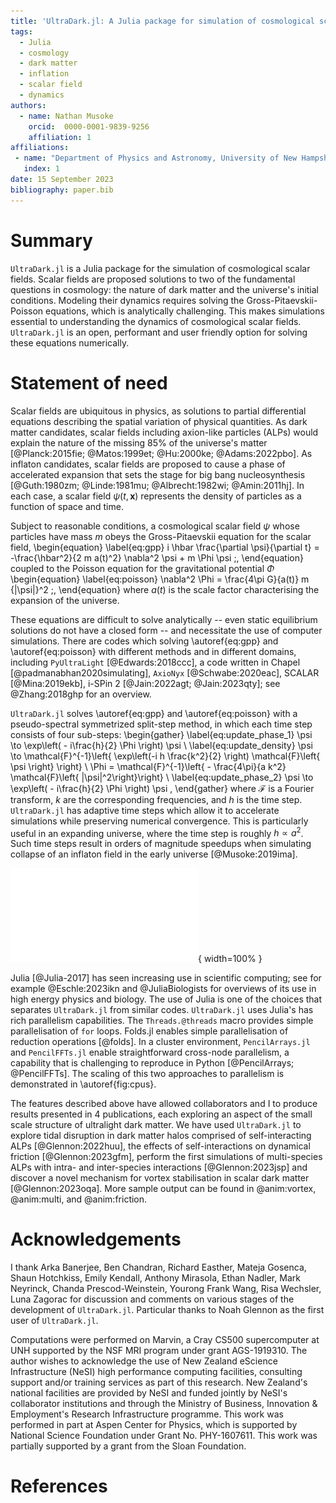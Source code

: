 ```yaml
---
title: 'UltraDark.jl: A Julia package for simulation of cosmological scalar fields'
tags:
  - Julia
  - cosmology
  - dark matter
  - inflation
  - scalar field
  - dynamics
authors:
  - name: Nathan Musoke
    orcid:  0000-0001-9839-9256
    affiliation: 1
affiliations:
 - name: "Department of Physics and Astronomy, University of New Hampshire, USA"
   index: 1
date: 15 September 2023
bibliography: paper.bib
---
```


# Summary

`UltraDark.jl` is a Julia package for the simulation of cosmological scalar fields.
Scalar fields are proposed solutions to two of the fundamental questions in cosmology: the nature of dark matter and the universe's initial conditions.
Modeling their dynamics requires solving the Gross-Pitaevskii-Poisson equations, which is analytically challenging.
This makes simulations essential to understanding the dynamics of cosmological scalar fields.
`UltraDark.jl` is an open, performant and user friendly option for solving these equations numerically.


# Statement of need

Scalar fields are ubiquitous in physics, as solutions to partial differential equations describing the spatial variation of physical quantities.
As dark matter candidates, scalar fields including axion-like particles (ALPs) would explain the nature of the missing 85% of the universe's matter [@Planck:2015fie; @Matos:1999et; @Hu:2000ke; @Adams:2022pbo].
As inflaton candidates, scalar fields are proposed to cause a phase of accelerated expansion that sets the stage for big bang nucleosynthesis [@Guth:1980zm; @Linde:1981mu; @Albrecht:1982wi; @Amin:2011hj].
In each case, a scalar field $\psi(t, \mathbf{x})$ represents the density of particles as a function of space and time.


Subject to reasonable conditions, a cosmological scalar field $\psi$ whose particles have mass $m$ obeys the Gross-Pitaevskii equation for the scalar field,
\begin{equation}
	\label{eq:gpp}
	i \hbar \frac{\partial \psi}{\partial t} = -\frac{\hbar^2}{2 m a(t)^2} \nabla^2 \psi + m \Phi \psi
    \;,
\end{equation}
coupled to the Poisson equation for the gravitational potential $\Phi$
\begin{equation}
	\label{eq:poisson}
	\nabla^2 \Phi = \frac{4\pi G}{a(t)} m {|\psi|}^2
    \;,
\end{equation}
where $a(t)$ is the scale factor characterising the expansion of the universe.


These equations are difficult to solve analytically -- even static equilibrium solutions do not have a closed form -- and necessitate the use of computer simulations.
There are codes which solving \autoref{eq:gpp} and \autoref{eq:poisson} with different methods and in different domains, including `PyUltraLight` [@Edwards:2018ccc], a code written in Chapel [@padmanabhan2020simulating], `AxioNyx` [@Schwabe:2020eac], SCALAR [@Mina:2019ekb], i-SPin 2 [@Jain:2022agt; @Jain:2023qty]; see @Zhang:2018ghp for an overview.


`UltraDark.jl` solves \autoref{eq:gpp} and \autoref{eq:poisson} with a pseudo-spectral symmetrized split-step method, in which each time step consists of four sub-steps:
\begin{gather}
    \label{eq:update_phase_1}
    \psi \to \exp\left( - i\frac{h}{2} \Phi \right) \psi
    \\
    \label{eq:update_density}
    \psi \to \mathcal{F}^{-1}\left\{ \exp\left(-i h \frac{k^2}{2} \right) \mathcal{F}\left\{ \psi \right\} \right\}
    \\
    \Phi = \mathcal{F}^{-1}\left\{ - \frac{4\pi}{a k^2} \mathcal{F}\left\{ |\psi|^2\right\}\right\}
    \\
    \label{eq:update_phase_2}
    \psi \to \exp\left( - i\frac{h}{2} \Phi \right) \psi
    ,
\end{gather}
where $\mathcal{F}$ is a Fourier transform, $k$ are the corresponding frequencies, and $h$ is the time step.
`UltraDark.jl` has adaptive time steps which allow it to accelerate simulations while preserving numerical convergence.
This is particularly useful in an expanding universe, where the time step is roughly $h \propto a^2$.
Such time steps result in orders of magnitude speedups when simulating collapse of an inflaton field in the early universe [@Musoke:2019ima].


![Wall time for a single time step, as a function of number of CPUs. The points represent measured times and the lines represent theoretical $1/\text{\#CPU}$ scalings. The circles and solid line are for grids constructed from `Array`s and the triangles and dashed lines are for MPI-distributed `PencilArray`s.\label{fig:cpus}](../benchmarks/time_step/cpus.pdf){ width=100% }

Julia [@Julia-2017] has seen increasing use in scientific computing; see for example @Eschle:2023ikn and @JuliaBiologists for overviews of its use in high energy physics and biology.
The use of Julia is one of the choices that separates `UltraDark.jl` from similar codes.
`UltraDark.jl` uses Julia's has rich parallelism capabilities.
The `Threads.@threads` macro provides simple parallelisation of `for` loops.
Folds.jl enables simple parallelisation of reduction operations [@folds].
In a cluster environment, `PencilArrays.jl` and `PencilFFTs.jl` enable straightforward cross-node parallelism, a capability that is challenging to reproduce in Python [@PencilArrays; @PencilFFTs].
The scaling of this two approaches to parallelism is demonstrated in \autoref{fig:cpus}.


The features described above have allowed collaborators and I to produce results presented in 4 publications, each exploring an aspect of the small scale structure of ultralight dark matter.
We have used `UltraDark.jl` to explore tidal disruption in dark matter halos comprised of self-interacting ALPs [@Glennon:2022huu], the effects of self-interactions on dynamical friction [@Glennon:2023gfm], perform the first simulations of multi-species ALPs with intra- and inter-species interactions [@Glennon:2023jsp] and discover a novel mechanism for vortex stabilisation in scalar dark matter [@Glennon:2023oqa].
More sample output can be found in @anim:vortex, @anim:multi, and @anim:friction.


# Acknowledgements

I thank Arka Banerjee, Ben Chandran, Richard Easther, Mateja Gosenca, Shaun Hotchkiss, Emily Kendall, Anthony Mirasola, Ethan Nadler, Mark Neyrinck, Chanda Prescod-Weinstein, Yourong Frank Wang, Risa Wechsler, Luna Zagorac for discussion and comments on various stages of the development of `UltraDark.jl`.
Particular thanks to Noah Glennon as the first user of `UltraDark.jl`.

Computations were performed on Marvin, a Cray CS500 supercomputer at UNH supported by the NSF MRI program under grant AGS-1919310.
The author wishes to acknowledge the use of New Zealand eScience Infrastructure (NeSI) high performance computing facilities, consulting support and/or training services as part of this research. New Zealand's national facilities are provided by NeSI and funded jointly by NeSI's collaborator institutions and through the Ministry of Business, Innovation & Employment's Research Infrastructure programme.
This work was performed in part at Aspen Center for Physics, which is supported by National Science Foundation under Grant No. PHY-1607611.
This work was partially supported by a grant from the Sloan Foundation.


# References
